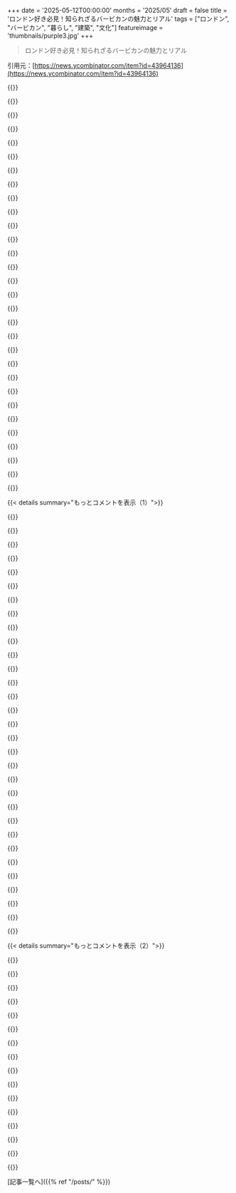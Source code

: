 +++
date = '2025-05-12T00:00:00'
months = '2025/05'
draft = false
title = 'ロンドン好き必見！知られざるバービカンの魅力とリアル'
tags = ["ロンドン", "バービカン", "暮らし", "建築", "文化"]
featureimage = 'thumbnails/purple3.jpg'
+++

> ロンドン好き必見！知られざるバービカンの魅力とリアル

引用元：[https://news.ycombinator.com/item?id=43964136](https://news.ycombinator.com/item?id=43964136)




{{<matomeQuote body="ロンドンにいる時、ここでおしゃべりするのが大好きな場所の一つなんだ。<br>快適で、清潔で、静かで、すごく美しくて、ぶらぶらするのにぴったりだし、色々な形式のハイレベルなアートが楽しめるんだよね。<br>BBC Radio 3が近所になったみたいな感じかな。<br>Elizabeth Lineから5分だし、駐車場もいい感じなんだ。Cityでは珍しいことだね。<br>驚くほど商業化されてなくて、チェーン店もコンビニもないけど、素晴らしい音楽ショップはあるんだ。<br>ただそこにいるだけで、自分がより知的で教養があるように感じられる珍しい場所の一つだよ。<br>子供たちが巣立ったら、ここでリタイアしたいな。まぁ、バービカンでの生活には色々変なことがあって、実際に対処するより読む方が楽しいだろうけどね。" userName="petercooper" createdAt="2025/05/12 16:12:23" color="#785bff">}}




{{<matomeQuote body="ここに3年間住んで、フラットを借りてたんだ。<br>Barbicanに住むのは最高だったけど、自分のフラットに住むのは最低だった。<br>1965年にタイムスリップしたみたいだってよく冗談で言ってたよ。<br>食洗機がないだけじゃなく、文字通り食洗機を置くスペースすらなかったんだ。<br>初日はそれが面白かったけど、数日経つと全然笑えなかった。<br>家賃に大金払って、毎日30分も手洗いしてたんだから。<br>買ったりリノベーションした人たちのことは知ってたけど、彼らの家はすごかったよ。<br>変なことに、俺の階の10軒中4軒が空き家だったんだ。<br>たまに来るだけじゃなくて、家具も何もない100%空き家で、金持ちがただ投資として使ってるだけだったんだ。<br>でも全体的に見れば、素晴らしい経験だったよ。本当に最高の場所だね。" userName="freyfogle" createdAt="2025/05/12 22:32:19" color="#38d3d3">}}




{{<matomeQuote body="食洗機がないだけじゃなく、文字通り食洗機を置くスペースすらなかった。<br>これってまさにLondonあるあるだよ。<br>俺がここに8年住んでるうち、食洗機があったのは3年だけだったな。<br>ぶっちゃけ、今は食洗機あるけど、ほとんど使ってないし。" userName="rowanajmarshall" createdAt="2025/05/13 07:44:08" color="">}}




{{<matomeQuote body="これってまさにLondonあるあるだよ。<br>俺がここに8年住んでるうち、食洗機があったのは3年だけだったな。<br>ぶっちゃけ、今は食洗機あるけど、ほとんど使ってないし。<br>じゃあ手洗いしてるってこと？<br>食洗機持ってるのに使わない理由を知りたいな。<br>俺のランキングでは、洗濯機と冷蔵庫に次いで3番目に essential な家電なんだよ。<br>温かいお湯を諦めるより、食洗機を諦める方が嫌かも。" userName="distances" createdAt="2025/05/13 12:48:22" color="">}}




{{<matomeQuote body="食洗機がないだけじゃなく、文字通り食洗機を置くスペースすらなかった。<br>これってUKの古い物件ではかなり一般的だよ。<br>食洗機を置けるようにリフォームされた場所もあるかもしれないけど、Barbicanではそういうルールがあるのかもね。" userName="talldan" createdAt="2025/05/13 04:56:57" color="">}}




{{<matomeQuote body="個人的にはあの辺汚いし、ごみだらけでごちゃごちゃしてると思うんだよね。<br>まぁ、NZと比べるとLondonの多くの場所はそんな感じだけどさ（NZでは普通もっと場所を綺麗に保つんだ）。<br>カウンティーズの方に出れば、それほど悪くないとは思うけどね。" userName="fennecfoxy" createdAt="2025/05/13 08:53:18" color="">}}




{{<matomeQuote body="俺の知る限り、ルールはないよ。<br>キッチン全体をやり直す必要があって、大規模で費用のかかる配管工事だからね。<br>だから大家としては、わざわざやる必要ないんだ。<br>どんなに住みにくい場所でも、借り手は必ず見つかるからね。<br>この状況はBarbicanに限ったことじゃなくて、Londonでテナントとして借りるならどこもそうだったんだ。<br>そして結局それが、俺がLondonを離れた理由の一つだよ。<br>Londonの住宅ストックは、俺がこれまで住んだ他のどの都市と比べてもひどいんだ。" userName="freyfogle" createdAt="2025/05/13 08:20:55" color="">}}




{{<matomeQuote body="BBC Radio 3に例えるのはいいアナロジーだね！<br>君か誰か、どの近所がBBC Radio 4っぽいか知ってる？<br>R3は俺には難しすぎるんだよ。<br>Radio 4の方がもっと親しみやすい気がするからさ。:)" userName="tshanmu" createdAt="2025/05/13 06:42:03" color="">}}




{{<matomeQuote body="住民じゃないと共有エリアには入れないんじゃないかな？だから静かなんだと思うよ。" userName="randomcarbloke" createdAt="2025/05/13 09:26:01" color="">}}




{{<matomeQuote body="＞ 食洗機がないだけじゃなく、マジで置くスペースすらなかった。<br>30分？そりゃ1週間ためた皿を洗うか、4人分以上の夕食後かどっちかでしょ。使った後すぐ洗えばちょー簡単だよ、せいぜい1、2分かな。" userName="MisterTea" createdAt="2025/05/13 13:00:44" color="">}}




{{<matomeQuote body="＞ Elizabeth Lineから5分。<br>それにしても200フィートくらいかな。Barbicanが迷路みたいだからね。" userName="philipwhiuk" createdAt="2025/05/12 20:15:19" color="">}}




{{<matomeQuote body="まず頭に浮かぶのはRichmond！Radio 4は確かに”おしゃべり”だけど上品で、Richmondは上品だし、ストリートやカフェの生活感もある。他のラジオ局も埋めていくなら、Radio 1はCamden、1xtraはBrixton、Radio 2はBromley、Radio 5はDagenham、6musicはえーと…Shoreditchかな？" userName="petercooper" createdAt="2025/05/13 11:11:02" color="">}}




{{<matomeQuote body="一枚あたりの皿で言えば、そうだね。でも食洗機は古典的なJevons paradoxだよ。それがあることの便利さで、手洗いしなきゃいけない場合と比べて皿を使う量が増えることを考慮に入れると、比較はそんなに単純じゃないんだ。" userName="Analemma_" createdAt="2025/05/13 14:22:31" color="">}}




{{<matomeQuote body="一番大きい都市はLondonの9分の1の大きさだけど、もちろん他の都市みたいに汚いとこもあるけど、Berlin（そこで働いたことある）よりはきれいだと思うな、Berlinは4分の1の大きさだし。もちろんParis（Parisの方が大きいけど）よりは間違いなくきれいだし、New York（そこで働いたことある）よりはきれいだよ、人口はかなり近いけど。" userName="randomcarbloke" createdAt="2025/05/13 09:25:07" color="">}}




{{<matomeQuote body="Radio 4はWestminsterでしょ、絶対？夜はBloomsburyだね。Richmondは私の好みだとClassic FM寄りかな – 表向きは教養ある感じだけど、基本的には上品なポップスだよ。LBCはZone 3以降にある、White Van Menとか黒タクシー運転手しか知らないような、拡散したドーナツ状の汚い食堂の塊って感じ。" userName="nicr_22" createdAt="2025/05/13 13:22:01" color="">}}




{{<matomeQuote body="カウンターに置ける食洗機もあるよ、水道からホースで給水するやつ。スペースはキツいかもしれないけどね。" userName="pbhjpbhj" createdAt="2025/05/13 12:09:55" color="">}}




{{<matomeQuote body="うちの家族は、私の知る限りでは、食洗機があるからって使う皿の量は変わってないよ。子供たちはほとんど（全然）皿洗いしないから、彼らにとっては何も変わらなかったし。それに私は皿洗い大嫌いだけど、持続可能性の観点から、使う皿とかはできるだけ少なくするようにしてるんだ。食洗機も、できるだけ満杯になってから回すようにしてるし、炭素排出量やコスト的に一番いい時間帯に回すようにしてるよ。" userName="DamonHD" createdAt="2025/05/13 16:26:20" color="">}}




{{<matomeQuote body="＞ Parisの方が大きいけど。<br>それビックリ！Greater Londonの方がほとんどの基準でGreater Parisより少し大きいと思ってたんだよね。もしかしてCity of London（The Square Mile）自体のこと？それなら間違いなくParis properより全然小さいけど。" userName="Lio" createdAt="2025/05/13 14:48:50" color="">}}




{{<matomeQuote body="たくさんある公共スペースも、中心地にいると思えないくらい素敵で落ち着く空間だよ。たまにGuildhallの学生が練習してるのが聞こえたりして、それもまた良いんだよね。" userName="djtango" createdAt="2025/05/13 10:02:48" color="#ff5733">}}




{{<matomeQuote body="＞毎日食器を手洗いするのに家賃で大金払ってたんだって？<br>毎晩７人の小人たちとその大家族のためにご飯作ってたの？" userName="pbalau" createdAt="2025/05/12 23:51:36" color="">}}




{{<matomeQuote body="どうもAmigo。どうやったら良いか見せに来てくれるなら大歓迎だよ。あいにく、そう、うちは４人家族だったんだ。" userName="freyfogle" createdAt="2025/05/13 21:08:45" color="">}}




{{<matomeQuote body="実はBarbican駅には一番奥にElizabeth lineに行くリフトがあるんだよ。" userName="zeristor" createdAt="2025/05/12 20:57:00" color="#45d325">}}




{{<matomeQuote body="Barbicanに４箇所違うフラットに住んだけど、全部食洗機はあったよ。スタジオタイプだけは置くスペース見つけるのが難しいかもね。もちろん他のタイプでも、他のもののためにスペースを犠牲にするかどうかっていう好みの問題だけど。配管も大したことないし。たいていは元のキッチンを残したい場合か（君が言うようにケチな大家とか—でも私がいたところは皆最高だったけどね）だよ。" userName="pledg" createdAt="2025/05/13 09:03:45" color="#ff33a1">}}




{{<matomeQuote body="Withnail：スープは？何で俺にはスープ無いの？<br>Marwood：コーヒーだよ。<br>Withnail：なんで他の人間みたいにカップ使わないんだよ？<br>Marwood：なんで他の人間みたいにたまに洗い物しないんだよ？<br>Withnail：（仰天して）よくも！よくも！よくも俺を非人間的だって言うな！<br><br>学生の頃から食洗機無しの生活なんてしてないよ。あの経験を繰り返すのは嫌だね。" userName="Lio" createdAt="2025/05/13 14:31:04" color="#785bff">}}




{{<matomeQuote body="＞あいにく、そう、うちは４人家族だったんだ。<br>それならそう言えよ、Amigo。" userName="MisterTea" createdAt="2025/05/14 18:55:56" color="">}}




{{<matomeQuote body="それはBarbicanのどこにいるかにもよるね。Barbican駅とMoorgate駅の間に広がってるから。もし後者の駅の近くなら、そっちからもElizabeth lineに乗れるよ。" userName="pledg" createdAt="2025/05/13 01:27:15" color="#ff5733">}}




{{<matomeQuote body="うちには父さんと私の二人だけだから、自動食洗機を使うほど食器が出ないんだ。ほとんどの食事の後片付けは５～１０分で終わるし、一杯になってサイクルを回すまでに数日かかるから、その後に食器をしまう方が面倒に思えるんだよね。家族を訪ねる時とか（家に客が来る時とか）、４～６人分を出す時は、食洗機の有用性がずっと明らかになるね。" userName="nativeit" createdAt="2025/05/13 18:07:17" color="#785bff">}}




{{<matomeQuote body="前に住んでたアパートでは、バルコニーに卓上食洗機を置いて、洗濯機とY字コネクタで水栓をシェアしてたんだ。キッチンに置いたら見た目も悪いし場所も取るだろうけど、俺がやった非侵襲的な解決策としてシェアしたくてさ。食洗機のサイズは十分だったし、置き場所をちょっと譲歩すれば普段使いは全く問題なかったよ。まあ鍋とかフライパンは食洗機関係なく手で洗うのが好きだけどね。" userName="djtango" createdAt="2025/05/13 10:01:33" color="">}}




{{<matomeQuote body="”There’s an underground parking garage for the residents, but half of it is empty and filled with 20-30-year-old cars whose owners are no longer known.”<br>何年も前にフラットを買ったんだけど、地下駐車場が付いてたんだ。落ち着いてからガレージの鍵を壊したら、中には古いPeugeotと、古いエンジンオイルの缶、それとガレージのドアの隙間に詰め込まれたありとあらゆるガラクタが！あれを処分するのが地獄だったよ。タイヤはパンクしてたし、タイトル（所有証明）がないからレッカー車もスクラップ屋も誰も引き取ってくれない。何ヶ月もかかって、ようやく市に放置車両だって認定してもらって、さらにスクラップ屋に金払って引き取ってもらったんだ。" userName="yardie" createdAt="2025/05/12 19:00:19" color="#785bff">}}




{{<matomeQuote body="Tokyoのシステムはマジでありがたいよね。車を買う時に駐車場証明が必要になるでしょ？あれって、よくある駐車場を借りるのに家賃を払うのに加えて、さらに必要なんだ。これで車が無差別に放置されるのを完全に防げるわけじゃないけど、こうやって記録が残って、駐車場がゴミ捨て場にならないようなインセンティブが生まれるってのは、原理としてすごいと思うんだ。（注：もちろん、ゴミ屋敷みたいな例もあるのは知ってるけどね）<br>特に俺が今住んでるところみたいに、路上駐車が貴重なリソースなのに、ガレージを持ってる人が便利だからって路上に停めるような場所だとさ…" userName="rtpg" createdAt="2025/05/12 23:41:33" color="#45d325">}}




{{< details summary="もっとコメントを表示（1）">}}

{{<matomeQuote body="車のオーナーを追跡するのが難しいってのは、ちょっと変だよね。技術的にはVINからオーナーを特定できるはずだし、もし亡くなってたら遺産管理人とかね。まあ、彼らに実際に行動させるのはまた別の問題なのは明らかだけどさ。" userName="mrweasel" createdAt="2025/05/13 12:01:35" color="">}}




{{<matomeQuote body="前のオーナーの最後の住所が、俺が今住んでるフラットだったんだよ、マジでw<br>そのフラットは60年代に建てられて買われて、90年代に放置されて、2010年代に俺たちが買ったんだ。新しく開発が進んでた元工業地帯の近くだったんだよ。市とのやり取りに10ヶ月かかって、やっとスクラップ許可の書類をもらえたと思う。誰も他人の財産を間違ってゴミ箱に捨てたくないって気持ちはわかるんだけどね。" userName="yardie" createdAt="2025/05/13 14:39:41" color="#38d3d3">}}




{{<matomeQuote body="UKでは、DVLAに新しいV5（車両登録証）を申請できるよ（これだけじゃ所有権は得られないけど、「登録管理者」になれる）。DVLAが前のオーナーに連絡して、応答がなければ新しいV5がもらえるんだ。" userName="cjrp" createdAt="2025/05/13 15:28:17" color="">}}




{{<matomeQuote body="車好きの間には、「納屋で見つかった車（barn finds）」っていうサブカルチャーがまるごとあるんだよ。YouTubeでもよく見かけるけど、それよりずっと昔からね。<br>あの古いPeugeot、きっと誰かにはめちゃくちゃ喜ばれただろうね！" userName="pmg101" createdAt="2025/05/13 08:38:55" color="">}}




{{<matomeQuote body="Iranでの需要は高いかもね（もし405だったら）：[リンクは省略]" userName="dpb001" createdAt="2025/05/13 13:09:52" color="">}}




{{<matomeQuote body="前のコメント（id: 3510）についてなんだけどさ、ガレージの中身って、フラットを買った時にあなたの所有物、そして法的な責任になったってことでいいの？<br>放置されてたし、あなたもそれまで知らなかったわけで、処分にかなりの手間とお金がかかったわけじゃん？前のオーナーとか、その代理人がガレージの中身を開示しなかったのって、開示義務違反とか、他の契約違反とかにならないのかな？" userName="aspenmayer" createdAt="2025/05/14 02:19:41" color="#38d3d3">}}




{{<matomeQuote body="車とか、フラット購入とか、そういう場所についても全くの素人なんだけどさ、最初に思ったのは、なんで修理して運転しなかったの？ってこと。でも、書類がないからダメなんだよね。スクラップ屋が引き取らないのも、同じ理由なの？" userName="smusamashah" createdAt="2025/05/12 22:52:37" color="">}}




{{<matomeQuote body="無責任な人間なら、単にジャンクカーを他の公共の場所に牽引して、誰か他の人の新しい問題にしちゃうこともできるよね。うちの市には、放棄された車を通報できるサービスがあるんだ。確認して、貼り紙置いて、1ヶ月後に特別な駐車場に牽引されるんだって。後でオークションで売られるか、スクラップされるかするらしいよ。" userName="ponector" createdAt="2025/05/13 08:38:16" color="">}}




{{<matomeQuote body="ほとんどの整備士は現場で車を直してくれないし、スペースもないかもしれない。それに、そんなに長く放置されてた車は、少なくともバッテリーの充電が必要だし、多分交換しないとダメだろうね。動くかどうかも分からないものに、どれだけお金をかけて、結局処分するのにお金がかかるんだろうって思うよ。" userName="analog31" createdAt="2025/05/12 23:23:21" color="">}}




{{<matomeQuote body="基本的にはそうだね。でも、管理会社（アメリカで言う”コンドアソシエーション”みたいなもん？）は、放棄された車両を撤去して競売にかけるための十分な通知をすれば、規約を変更できるはずなんだ。ロンドンの駐車場がどれだけ価値があるか考えたら、そうしないのは驚きだよ。もしかしたら、実は本当に放置されてるわけじゃないのかも？" userName="pjc50" createdAt="2025/05/13 08:27:03" color="">}}




{{<matomeQuote body="Barbican Centerを珍しい場所として話すのに、温室に触れないなんておかしいね！前、このエリアの近くで働いてて、Barbican駅からBarbican Centerを通ってCityにショートカットしてたんだよ。何回も何回も迷って、行き止まりになったり、行きたい場所の湖の反対側に出ちゃったり、開かない金属のゲートのせいで立ち往生したり。薄い金属のフェンスとかゲートの向こうにまさに目的地が見えるのに、鍵とかFOBが必要で悔しい思いをすることもよくあったんだ。とにかく、ある日違う道に行ったら、めちゃくちゃ巨大な熱帯温室があったんだよ。あの場所を見たことある人なら信じられないかもね。<br>https://www.barbican.org.uk/whats-on/2025/event/visit-the-co..." userName="oniony" createdAt="2025/05/12 17:07:14" color="#ff33a1">}}




{{<matomeQuote body="投稿者です。温室は閉まってたんだよ、だから写真を撮る機会がなかったんだ。あの場所は詳細が多すぎて、私がじっくり訪れる機会があった部分だけを共有したんだよ。" userName="farslan" createdAt="2025/05/12 17:08:56" color="#785bff">}}




{{<matomeQuote body="うん、それは批判じゃなくて、ただ「あなたもあれが変だと思った？じゃあこれも変だよ」みたいな感じのコメントだよ。" userName="oniony" createdAt="2025/05/12 17:10:41" color="">}}




{{<matomeQuote body="全部いいね、教えてくれてありがとう．本当に行ってみたいよ．ツアーガイドが特定の曜日とか時間だけ開いてるって言ってたんだ．" userName="farslan" createdAt="2025/05/12 17:15:26" color="">}}




{{<matomeQuote body="時間指定チケットはhttps://www.barbican.org.uk/...で予約できるけど、週末はそのまま入れることも多いよ．入場無料だよ．Barbican Conservatory（温室）は来年改装で閉まるみたい．今行くと計画の詳細が見れるから、行けるうちに見とくのがおすすめだよ．" userName="fch42" createdAt="2025/05/12 22:57:20" color="#ff5733">}}




{{<matomeQuote body="あの温室大好きなんだ、Londonでお気に入りの場所の一つだよ．歩き回ったり，色んなレベルを探検したり，コンクリートや配管を覆う植物を見てると、まるでレトロフューチャーな宇宙都市にいるみたいな気分になるんだ．<br>CityにあるSky Gardenとはすごい対照的だよね、あそこなんて空港の出発ロビーみたいな魅力しかないし．" userName="mattkevan" createdAt="2025/05/12 17:28:03" color="#ff5733">}}




{{<matomeQuote body="忘れちゃいけないのは、あの温室（conservatory）が存在する唯一の理由は、劇場ステージの下にあるfly-towerをカモフラージュするためだってことだよ！" userName="Angostura" createdAt="2025/05/12 20:10:38" color="#785bff">}}




{{<matomeQuote body="そうだよ！ただ外からfly towerを隠すため．fly towerは元々設計になくて，Royal Shakespeare companyの要望で追加されたんだ．建築家は温室で隠す天才的なアイデアを思いついた．劇場で働いてた時にfly tower探検して，一番上のドア開けたら温室に出たんだ．あれは最高の建築体験だったよ．" userName="halfdaft" createdAt="2025/05/12 20:43:57" color="#ff33a1">}}




{{<matomeQuote body="何の話してるか分からなかったんだ．fly towerって何？みたいな．それでBarbicanのこと色々調べてたら，この動画の一部を見つけたんだけど，劇場のフライテクニシャンの一人があなたと同じこと言ってるよ！https://youtu.be/uDdTUBk-qjo?t=140" userName="satori99" createdAt="2025/05/12 23:20:50" color="#38d3d3">}}




{{<matomeQuote body="’flys’っていうのは，劇の演出で使うすごく大きいカーテンとか背景のことだよ．舞台の新しいシーンを作るために上げ下げされるんだ．それを上げられる広い空間がステージの上に必要なんだけど--それがfly towerって呼ばれてるんだ．" userName="satori99" createdAt="2025/05/12 23:48:28" color="#45d325">}}




{{<matomeQuote body="うん、温室にはチケットいるよ．いつも数日先まで売り切れてるんだ．でも、温室以外はチケットいらないからね！" userName="darajava" createdAt="2025/05/12 20:34:12" color="#ff33a1">}}




{{<matomeQuote body="有料の建築ツアーに参加すると、温室に寄るみたいだよ。でも、電気が消えてたり、非常灯だけかもね。" userName="lozenge" createdAt="2025/05/13 07:25:24" color="">}}




{{<matomeQuote body="なんか Venice を歩き回ってるみたい。前に進むより、来た道を戻ることの方が多かったな えへへ" userName="comprev" createdAt="2025/05/13 08:24:03" color="">}}




{{<matomeQuote body="仕事のイベントに参加する価値があった頃に、あの温室でイベントがあったんだ。確かに訪れる価値はあるね。" userName="phatfish" createdAt="2025/05/12 20:56:20" color="">}}




{{<matomeQuote body="記事でコンサートホールに触れてないのに驚いたよ。 London で超有名で、2000席近くあって London Symphony Orchestra のホームなんだ。 Lead Developer conference も去年までここでやってたよ（今は移ったけど）。 Barbican Theatre は Royal Shakespeare Company の London での拠点の一つでもあるんだね。" userName="rjmunro" createdAt="2025/05/12 16:59:56" color="#38d3d3">}}




{{<matomeQuote body="コンサートホールと劇場が、ここに住んでない人たちが Barbican に来る主な理由だね。 London 時代の思い出としては、 LSO コンサートに急いで迷うのが通過儀礼だったな。最近は Apple TV の Slow Horses ってドラマの舞台がこの近くだから、また注目されてるみたいだよ。" userName="libraryofbabel" createdAt="2025/05/12 19:41:33" color="#ff33a1">}}




{{<matomeQuote body=" Showtime の The Agency ってドラマでも、主人公が住んでる場所として Barbican が目立って出てくるよ。素晴らしい外観ショットもたくさんあるんだ。" userName="ssalazar" createdAt="2025/05/12 22:58:51" color="#45d325">}}




{{<matomeQuote body="シーズン1を観て、俺（アメリカ西海岸のやつだけど） Mick Herron の小説を読み始めたんだけど、 Barbican って何だか全く分からなかったんだ。アクションに夢中になっちゃって、調べるのを忘れ続けちゃったよ えへへ" userName="themadturk" createdAt="2025/05/13 22:48:04" color="">}}




{{<matomeQuote body="そうだね，Belle and Sebastianの”If You’re Feeling Sinister - Live at the Barbican”は私の一番好きなB&Sのアルバムなんだ．スタジオ盤よりずっと良いよ．だから今日の記事を読むまでBarbicanのこと何も知らなかったけど，なんか特別な思い入れがあるんだ．<br>そのライブアルバム，Apple Music限定だったせいで変な手に入りにくいんだよね．酷い話だよ…．" userName="sdenton4" createdAt="2025/05/12 20:42:47" color="#ff33a1">}}




{{<matomeQuote body="記事書いた者だけど，残念ながらまだ行ったことないんだ．だから写真もないんだよね．でも良い指摘ありがとう．ちょうど記事の最後にオススメした本の一冊が届いたんだけど，そこにBarbican Event centreについてもっと詳しく載ってるよ．" userName="farslan" createdAt="2025/05/12 17:04:17" color="">}}

{{</details>}}




{{< details summary="もっとコメントを表示（2）">}}

{{<matomeQuote body="コンサートホールとしては音響が正直言って全然ダメだってことは指摘しておきたいな（Royal Fesitval Hallも同じ）ー綺麗だし個人的には大好きなんだけどね．新しいちゃんとしたホールを作る計画もあったんだけど，潰れちゃったんだ．まあ当然かもだけど，私たちのミュージシャンやアンサンブルにふさわしいホールがあったら素敵だったのにね．" userName="te_chris" createdAt="2025/05/13 08:13:31" color="#ff5c5c">}}




{{<matomeQuote body="劇場としてはすごく良いと思うし，私も現状のまま大好きだよ．音響は正直あまり気にしないんだけど，文句言ってる人がいるのは知ってる．ロンドンに音響面で本当に素晴らしいコンサートホールがあるか疑問だなぁ．マンチェスターにいた頃，Bridgewaterが好きだったんだ．観客が何人いても音響が良いように設計されてたからね．ロンドンにはそんなに現代的で考え抜かれた場所は思いつかないかな．だから私はWigmoreとかSt Martinsみたいな，もっと”古典的”な音響アプローチの小さい会場を探すようにしてるよ．君はどこが好き？" userName="PaulRobinson" createdAt="2025/05/13 10:04:16" color="#ff33a1">}}




{{<matomeQuote body="今週，Barbican CenterでSoftware Development and Design conferenceが開催されるよ：https://sddconf.com/" userName="teajunky" createdAt="2025/05/13 13:39:06" color="#785bff">}}




{{<matomeQuote body="Barbicanの敷地への隠れた入り口や迷路みたいなレイアウトの理由の一つは，人の往来を減らすためだったんだ．それで完全にうまくいってる．Cityを横切る近道として公共の高架通路を使う人は多くないんだよね．そのおかげで，Cityの喧騒に囲まれつつも，そこから少しだけ切り離された素晴らしい雰囲気が生まれてる．一年近く住んでみて，ロンドンでの生活に対する見方が完全に変わったよ．もっと色々な都市生活がBarbicanみたいだったら良いのにね．" userName="DrakeDeaton" createdAt="2025/05/12 19:29:59" color="#785bff">}}




{{<matomeQuote body="一年前にJane Jacobsを読んで，活気ある都市のビジョンに共感したんだけど，Barbicanは正反対だと感じたよ．60年代の一部のデザイナーは，人は外ではなく自宅で過ごすべきと考えていたらしい．Barbicanは，広大で特徴のないオープンスペースなどで，あの生命感のない理想を達成したように感じたね．" userName="crabmusket" createdAt="2025/05/13 03:20:44" color="#ff5c5c">}}




{{<matomeQuote body="都市全体が高架通路で覆われる計画だったんだけど，ほとんど残ってないし，その計画はうまくいかなかったんだよ．" userName="justincormack" createdAt="2025/05/12 21:50:31" color="">}}




{{<matomeQuote body="よく探せば、Barbicanには昔のハイウォークを示す古い壁地図がまだいくつか残ってるよ" userName="freyfogle" createdAt="2025/05/12 22:34:13" color="">}}




{{<matomeQuote body="Barbicanは建築ユートピアのすごい例だよ。住居としてだけでなく、人々がどう暮らし、働き、文化と関わるかを示すステートメントとして建てられたんだ。<br>他にも探す価値のある場所があるよ。<br>例えば、スペインのWalden 7、アメリカのArcosanti、フランスのUnité d’Habitation、カナダのHabitat 67、インドのAurovilleとかね。<br>それぞれ独自の思想で作られた実験的な都市・建築なんだ。" userName="rriley" createdAt="2025/05/12 21:51:00" color="#ff33a1">}}




{{<matomeQuote body="最近、これらの多くについてどう感じたらいいか分からないな。<br>象徴的だし実験的なアイデアが完成したのは良いけど、普通の人の暮らしを再考する点では失敗したよね。<br>建物の価値は周りより早く上がって、どんどん裕福な人しか住めなくなってる。事実上ゲーテッドコミュニティみたいに。<br>建物は残ってるけど、投資としての魅力が哲学を超えちゃった。<br>二次的な効果もあるだろうけど、建築家はどう思ってるかな。<br>Park Hillも参考にして。" userName="tweetle_beetle" createdAt="2025/05/12 22:35:12" color="#ff5c5c">}}




{{<matomeQuote body="それってプロジェクト批判より、大きなシステム変化がないせいじゃない？<br>Barbicanは元々中産階級向けカウンシルプロジェクト。<br>今はカウンシルハウスって困窮者向けだから、Barbicanみたいな家と比べると価格やアクセスが限られてる。<br>インフレ考慮しても、UKの働く人には手頃な金額だけど、最近UKではそのお金で良いものが建てられてない。<br>だから似た物件がないとBarbicanの値段が上がるのは当然だよ。" userName="Arkhaine_kupo" createdAt="2025/05/13 08:44:22" color="#ff5733">}}




{{<matomeQuote body="もっと良い例としては、シンガポールの‘Housing and Development Board’が作ったものを見てみるといいかもね。<br>The Pinnacle@Duxtonとか、Housing and Development Board全般とか。" userName="eru" createdAt="2025/05/13 06:47:54" color="">}}




{{<matomeQuote body="特にあのPinnacleは、「価値が周辺より早く上がって、どんどん富裕層向けになってる」っていう話の例にはならないと思うな。<br>ゲーテッドじゃないけど、今では絶対手頃じゃないし。<br>最初のオーナーたちは多分、宝くじに当たった気分だったんじゃない？" userName="lmz" createdAt="2025/05/13 10:41:36" color="">}}




{{<matomeQuote body="Pinnacleの価値が「周辺の平均より早く上がった」とは思わないよ。<br>Pinnacleはシティセンターのすぐ近くで、そこのショップハウスとかコンドミニアムはもっと高いから。<br>ただ、Pinnacleを良い見た目のHDBの略として出しただけで、手頃だとは言ってないんだ。<br>シティセンターは全然手頃じゃないし。<br>でも、郊外に行けば安いフラットがあるっていうのは君の言う通りだよ。どこの都市でもそうだけどね。" userName="eru" createdAt="2025/05/14 00:23:13" color="">}}




{{<matomeQuote body="うん、Punggol townみたいな場所は個人的にはもっとアクセスしやすくて面白いと思う。<br>本当に素晴らしい場所で、手頃だし、交通機関との接続もデザインの一部としてすごく良いしね。" userName="zhivota" createdAt="2025/05/13 15:30:49" color="">}}




{{<matomeQuote body="多分、彼らのテストプロジェクトが良い結果出したのに、なぜ広く複製されなかったんだろうって混乱すると思うよ？<br>ほとんどが高すぎるのは、珍しいからだよね。" userName="mavhc" createdAt="2025/05/13 09:16:57" color="">}}

{{</details>}}



[記事一覧へ]({{% ref "/posts/" %}})
